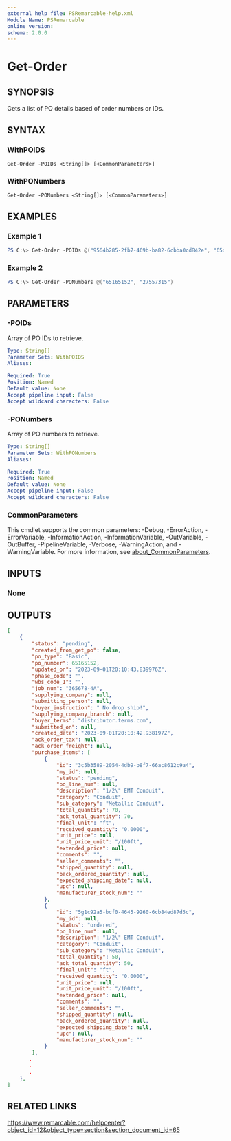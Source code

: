 ```yaml
---
external help file: PSRemarcable-help.xml
Module Name: PSRemarcable
online version:
schema: 2.0.0
---
```


# Get-Order

## SYNOPSIS
Gets a list of PO details based of order numbers or IDs.

## SYNTAX

### WithPOIDS
```
Get-Order -POIDs <String[]> [<CommonParameters>]
```

### WithPONumbers
```
Get-Order -PONumbers <String[]> [<CommonParameters>]
```

## EXAMPLES

### Example 1
```powershell
PS C:\> Get-Order -POIDs @("9564b285-2fb7-469b-ba82-6cbba0cd842e", "65db015e-88df-4920-9476-1685baf87602")
```

### Example 2
```powershell
PS C:\> Get-Order -PONumbers @("65165152", "27557315")
```


## PARAMETERS

### -POIDs
Array of PO IDs to retrieve.

```yaml
Type: String[]
Parameter Sets: WithPOIDS
Aliases:

Required: True
Position: Named
Default value: None
Accept pipeline input: False
Accept wildcard characters: False
```

### -PONumbers
Array of PO numbers to retrieve.

```yaml
Type: String[]
Parameter Sets: WithPONumbers
Aliases:

Required: True
Position: Named
Default value: None
Accept pipeline input: False
Accept wildcard characters: False
```

### CommonParameters
This cmdlet supports the common parameters: -Debug, -ErrorAction, -ErrorVariable, -InformationAction, -InformationVariable, -OutVariable, -OutBuffer, -PipelineVariable, -Verbose, -WarningAction, and -WarningVariable. For more information, see [about_CommonParameters](http://go.microsoft.com/fwlink/?LinkID=113216).

## INPUTS

### None

## OUTPUTS

```json
[
    {
        "status": "pending",
        "created_from_get_po": false,
        "po_type": "Basic",
        "po_number": 65165152,
        "updated_on": "2023-09-01T20:10:43.839976Z",
        "phase_code": "",
        "wbs_code_1": "",
        "job_num": "365678-4A",
        "supplying_company": null,
        "submitting_person": null,
        "buyer_instruction": " No drop ship!",
        "supplying_company_branch": null,
        "buyer_terms": "distributor.terms.com",
        "submitted_on": null,
        "created_date": "2023-09-01T20:10:42.938197Z",
        "ack_order_tax": null,
        "ack_order_freight": null,
        "purchase_items": [
            {
                "id": "3c5b3589-2054-4db9-b8f7-66ac8612c9a4",
                "my_id": null,
                "status": "pending",
                "po_line_num": null,
                "description": "1/2\" EMT Conduit",
                "category": "Conduit",
                "sub_category": "Metallic Conduit",
                "total_quantity": 70,
                "ack_total_quantity": 70,
                "final_unit": "ft",
                "received_quantity": "0.0000",
                "unit_price": null,
                "unit_price_unit": "/100ft",
                "extended_price": null,
                "comments": "",
                "seller_comments": "",
                "shipped_quantity": null,
                "back_ordered_quantity": null,
                "expected_shipping_date": null,
                "upc": null,
                "manufacturer_stock_num": ""
            },
            {
                "id": "5g1c92a5-bcf0-4645-9260-6cb84ed87d5c",
                "my_id": null,
                "status": "ordered",
                "po_line_num": null,
                "description": "1/2\" EMT Conduit",
                "category": "Conduit",
                "sub_category": "Metallic Conduit",
                "total_quantity": 50,
                "ack_total_quantity": 50,
                "final_unit": "ft",
                "received_quantity": "0.0000",
                "unit_price": null,
                "unit_price_unit": "/100ft",
                "extended_price": null,
                "comments": "",
                "seller_comments": "",
                "shipped_quantity": null,
                "back_ordered_quantity": null,
                "expected_shipping_date": null,
                "upc": null,
                "manufacturer_stock_num": ""
            }
        ],
       .
       .
       .
    },
]
```

## RELATED LINKS
https://www.remarcable.com/helpcenter?object_id=12&object_type=section&section_document_id=65